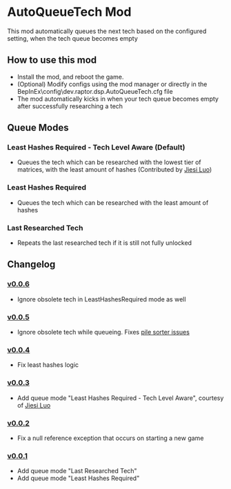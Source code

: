 # AutoQueueTech Mod
This mod automatically queues the next tech based on the configured setting, when the tech queue becomes empty

## How to use this mod
* Install the mod, and reboot the game.
* (Optional) Modify configs using the mod manager or directly in the BepInEx\config\dev.raptor.dsp.AutoQueueTech.cfg file
* The mod automatically kicks in when your tech queue becomes empty after successfully researching a tech

## Queue Modes

### Least Hashes Required - Tech Level Aware (Default)

* Queues the tech which can be researched with the lowest tier of matrices, with the least amount of hashes
(Contributed by [Jiesi Luo](https://github.com/luojiesi))

### Least Hashes Required

* Queues the tech which can be researched with the least amount of hashes

### Last Researched Tech

* Repeats the last researched tech if it is still not fully unlocked


## Changelog

### [v0.0.6](https://dsp.thunderstore.io/package/Raptor/AutoQueueTech/0.0.6/)

* Ignore obsolete tech in LeastHashesRequired mode as well

### [v0.0.5](https://dsp.thunderstore.io/package/Raptor/AutoQueueTech/0.0.5/)

* Ignore obsolete tech while queueing. Fixes [pile sorter issues](https://github.com/Velociraptor115-DSPModding/DSPMods/issues/26)

### [v0.0.4](https://dsp.thunderstore.io/package/Raptor/AutoQueueTech/0.0.4/)

* Fix least hashes logic

### [v0.0.3](https://dsp.thunderstore.io/package/Raptor/AutoQueueTech/0.0.3/)

* Add queue mode "Least Hashes Required - Tech Level Aware", courtesy of [Jiesi Luo](https://github.com/luojiesi)

### [v0.0.2](https://dsp.thunderstore.io/package/Raptor/AutoQueueTech/0.0.2/)

* Fix a null reference exception that occurs on starting a new game

### [v0.0.1](https://dsp.thunderstore.io/package/Raptor/AutoQueueTech/0.0.1/)

* Add queue mode "Last Researched Tech"
* Add queue mode "Least Hashes Required"